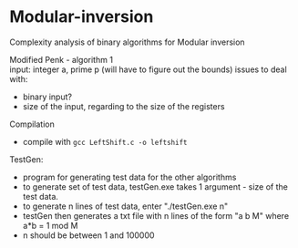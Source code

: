 # Modular-inversion
Complexity analysis of binary algorithms for Modular inversion


Modified Penk - algorithm 1\
input: integer a, prime p (will have to figure out the bounds)
issues to deal with:
- binary input?
- size of the input, regarding to the size of the registers


Compilation
- compile with `gcc LeftShift.c -o leftshift`

TestGen: 
- program for generating test data for the other algorithms
- to generate set of test data, testGen.exe takes 1 argument - size of the test data.
- to generate n lines of test data, enter "./testGen.exe n"
- testGen then generates a txt file with n lines of the form "a b M" where a*b = 1 mod M
- n should be between 1 and 100000
